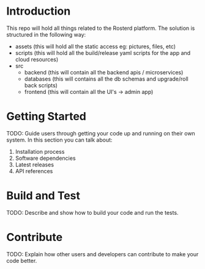 # Introduction 
This repo will hold all things related to the Rosterd platform.  The solution is structured in the following way:
- assets (this will hold all the static access eg: pictures, files, etc)
- scripts (this will hold all the build/release yaml scripts for the app and cloud resources)
- src
  - backend (this will contain all the backend apis / microservices)
  - databases (this will contains all the db schemas and upgrade/roll back scripts)
  - frontend (this will contain all the UI's -> admin app)

# Getting Started
TODO: Guide users through getting your code up and running on their own system. In this section you can talk about:
1.	Installation process
2.	Software dependencies
3.	Latest releases
4.	API references

# Build and Test
TODO: Describe and show how to build your code and run the tests.

# Contribute
TODO: Explain how other users and developers can contribute to make your code better.